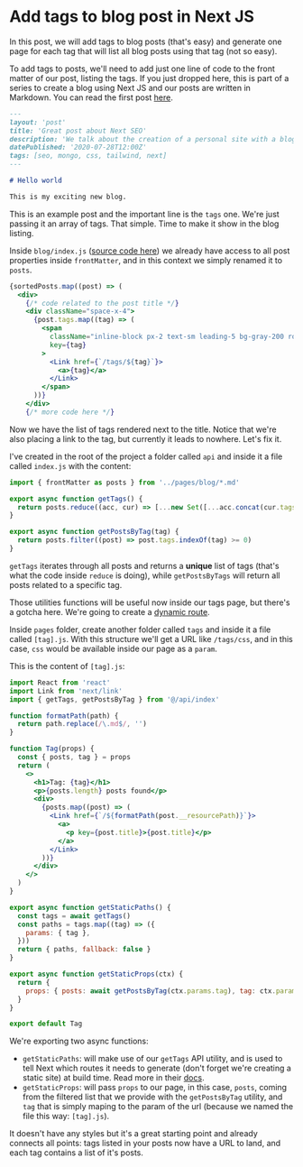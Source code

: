 # Add tags to blog post in Next JS

In this post, we will add tags to blog posts (that's easy) and generate one page for each tag that will list all blog posts using that tag (not so easy).

To add tags to posts, we'll need to add just one line of code to the front matter of our post, listing the tags. If you just dropped here, this is part of a series to create a blog using Next JS and our posts are written in Markdown. You can read the first post [here]().

```md
---
layout: 'post'
title: 'Great post about Next SEO'
description: 'We talk about the creation of a personal site with a blog using Tailwind CSS and Next.js'
datePublished: '2020-07-28T12:00Z'
tags: [seo, mongo, css, tailwind, next]
---

# Hello world

This is my exciting new blog.
```

This is an example post and the important line is the `tags` one. We're just passing it an array of tags. That simple. Time to make it show in the blog listing.

Inside `blog/index.js` ([source code here]()) we already have access to all post properties inside `frontMatter`, and in this context we simply renamed it to `posts`.

```jsx
{sortedPosts.map((post) => (
  <div>
    {/* code related to the post title */}
    <div className="space-x-4">
      {post.tags.map((tag) => (
        <span
          className="inline-block px-2 text-sm leading-5 bg-gray-200 rounded-full"
          key={tag}
        >
          <Link href={`/tags/${tag}`}>
            <a>{tag}</a>
          </Link>
        </span>
      ))}
    </div>
    {/* more code here */}
```

Now we have the list of tags rendered next to the title. Notice that we're also placing a link to the tag, but currently it leads to nowhere. Let's fix it.

I've created in the root of the project a folder called `api` and inside it a file called `index.js` with the content:

```js
import { frontMatter as posts } from '../pages/blog/*.md'

export async function getTags() {
  return posts.reduce((acc, cur) => [...new Set([...acc.concat(cur.tags)])], [])
}

export async function getPostsByTag(tag) {
  return posts.filter((post) => post.tags.indexOf(tag) >= 0)
}
```

`getTags` iterates through all posts and returns a **unique** list of tags (that's what the code inside `reduce` is doing), while `getPostsByTags` will return all posts related to a specific tag.

Those utilities functions will be useful now inside our tags page, but there's a gotcha here. We're going to create a [dynamic route](https://nextjs.org/docs/routing/dynamic-routes).

Inside `pages` folder, create another folder called `tags` and inside it a file called `[tag].js`. With this structure we'll get a URL like `/tags/css`, and in this case, `css` would be available inside our page as a `param`.

This is the content of `[tag].js`:

```jsx
import React from 'react'
import Link from 'next/link'
import { getTags, getPostsByTag } from '@/api/index'

function formatPath(path) {
  return path.replace(/\.md$/, '')
}

function Tag(props) {
  const { posts, tag } = props
  return (
    <>
      <h1>Tag: {tag}</h1>
      <p>{posts.length} posts found</p>
      <div>
        {posts.map((post) => (
          <Link href={`/${formatPath(post.__resourcePath)}`}>
            <a>
              <p key={post.title}>{post.title}</p>
            </a>
          </Link>
        ))}
      </div>
    </>
  )
}

export async function getStaticPaths() {
  const tags = await getTags()
  const paths = tags.map((tag) => ({
    params: { tag },
  }))
  return { paths, fallback: false }
}

export async function getStaticProps(ctx) {
  return {
    props: { posts: await getPostsByTag(ctx.params.tag), tag: ctx.params.tag },
  }
}

export default Tag
```

We're exporting two async functions:

- `getStaticPaths`: will make use of our `getTags` API utility, and is used to tell Next which routes it needs to generate (don't forget we're creating a static site) at build time. Read more in their [docs](https://nextjs.org/docs/basic-features/data-fetching#getstaticpaths-static-generation).
- `getStaticProps`: will pass `props` to our page, in this case, `posts`, coming from the filtered list that we provide with the `getPostsByTag` utility, and `tag` that is simply maping to the param of the url (because we named the file this way: `[tag].js`).

It doesn't have any styles but it's a great starting point and already connects all points: tags listed in your posts now have a URL to land, and each tag contains a list of it's posts.
